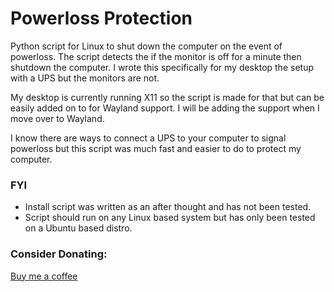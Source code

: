 # Powerloss Protection
Python script for Linux to shut down the computer on the event of powerloss. The script detects the if the monitor is off for a minute then shutdown the computer. I wrote this specifically for my desktop the setup with a UPS but the monitors are not.

My desktop is currently running X11 so the script is made for that but can be easily added on to for Wayland support. I will be adding the support when I move over to Wayland.

I know there are ways to connect a UPS to your computer to signal powerloss but this script was much fast and easier to do to protect my computer.

### FYI
* Install script was written as an after thought and has not been tested.
* Script should run on any Linux based system but has only been tested on a Ubuntu based distro.

### Consider Donating:
[Buy me a coffee](https://www.buymeacoffee.com/gr33nknight)
